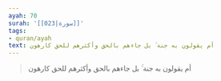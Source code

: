 ```yaml
---
ayah: 70
surah: '[[023|سورة]]'
tags:
- quran/ayah
text: أم يقولون به جنة ۚ بل جاءهم بالحق وأكثرهم للحق كارهون
---
```

> أم يقولون به جنة ۚ بل جاءهم بالحق وأكثرهم للحق كارهون
